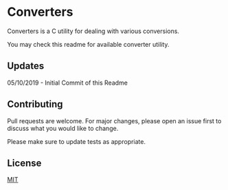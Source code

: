 # Converters

Converters is a C utility for dealing with various conversions. 

You may check this readme for available converter utility.

## Updates

05/10/2019 - Initial Commit of this Readme

## Contributing
Pull requests are welcome. For major changes, please open an issue first to discuss what you would like to change.

Please make sure to update tests as appropriate.

## License
[MIT](https://choosealicense.com/licenses/mit/)
